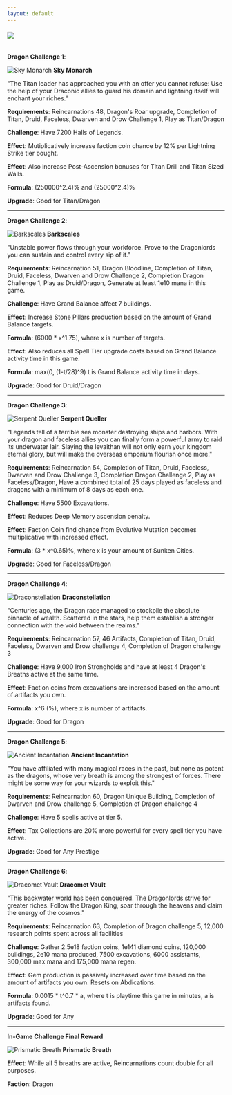 ```yaml
---
layout: default
---
```


###### [![](/realm/assets/img/picks/ChallengesTopPage.png)](/realm/Challenges/)

**Dragon Challenge 1**:

![Sky Monarch](/realm/assets/img/picks/SkyMonarchChallenges.png "Sky Monarch") **Sky Monarch**

"The Titan leader has approached you with an offer you cannot refuse: Use the help of your Draconic allies to guard his domain and lightning itself will enchant your riches."

**Requirements**: Reincarnations 48, Dragon's Roar upgrade, Completion of Titan, Druid, Faceless, Dwarven and Drow Challenge 1, Play as Titan/Dragon

**Challenge**: Have 7200 Halls of Legends.

**Effect**: Mutiplicatively increase faction coin chance by 12% per Lightning Strike tier bought.

**Effect**: Also increase Post-Ascension bonuses for Titan Drill and Titan Sized Walls.

**Formula**: (250000^2.4)% and (25000^2.4)%

**Upgrade**: Good for Titan/Dragon

---

**Dragon Challenge 2**:

![Barkscales](/realm/assets/img/picks/BarkscalesChallenges.png "Barkscales") **Barkscales**

"Unstable power flows through your workforce. Prove to the Dragonlords you can sustain and control every sip of it."

**Requirements**: Reincarnation 51, Dragon Bloodline, Completion of Titan, Druid, Faceless, Dwarven and Drow Challenge 2, Completion Dragon Challenge 1, Play as Druid/Dragon, Generate at least 1e10 mana in this game.

**Challenge**: Have Grand Balance affect 7 buildings.

**Effect**: Increase Stone Pillars production based on the amount of Grand Balance targets.

**Formula**: (6000 * x^1.75), where x is number of targets.

**Effect**: Also reduces all Spell Tier upgrade costs based on Grand Balance activity time in this game.

**Formula**: max(0, (1-t/28)^9) t is Grand Balance activity time in days.

**Upgrade**: Good for Druid/Dragon

---

**Dragon Challenge 3**:

![Serpent Queller](/realm/assets/img/picks/SerpentQuellerChallenges.png "Serpent Queller") **Serpent Queller**

"Legends tell of a terrible sea monster destroying ships and harbors. With your dragon and faceless allies you can finally form a powerful army to raid its underwater lair. Slaying the levaithan will not only earn your kingdom eternal glory, but will make the overseas emporium flourish once more."

**Requirements**: Reincarnation 54, Completion of Titan, Druid, Faceless, Dwarven and Drow Challenge 3, Completion Dragon Challenge 2, Play as Faceless/Dragon, Have a combined total of 25 days played as faceless and dragons with a minimum of 8 days as each one.

**Challenge**: Have 5500 Excavations.

**Effect**: Reduces Deep Memory ascension penalty.

**Effect**: Faction Coin find chance from Evolutive Mutation becomes multiplicative with increased effect.

**Formula**: (3 * x^0.65)%, where x is your amount of Sunken Cities.

**Upgrade**: Good for Faceless/Dragon

---

**Dragon Challenge 4**:

![Draconstellation](/realm/assets/img/picks/DraconstellationChallenges.png "Draconstellation") **Draconstellation**

"Centuries ago, the Dragon race managed to stockpile the absolute pinnacle of wealth. Scattered in the stars, help them establish a stronger connection with the void between the realms."

**Requirements**: Reincarnation 57, 46 Artifacts, Completion of Titan, Druid, Faceless, Dwarven and Drow challenge 4, Completion of Dragon challenge 3

**Challenge**: Have 9,000 Iron Strongholds and have at least 4 Dragon's Breaths active at the same time.

**Effect**: Faction coins from excavations are increased based on the amount of artifacts you own.

**Formula**: x^6 (%), where x is number of artifacts.

**Upgrade**: Good for Dragon

---

**Dragon Challenge 5**:

![Ancient Incantation](/realm/assets/img/picks/AncientIncantationChallenges.png "Ancient Incantation") **Ancient Incantation**

"You have affiliated with many magical races in the past, but none as potent as the dragons, whose very breath is among the strongest of forces. There might be some way for your wizards to exploit this."

**Requirements**: Reincarnation 60, Dragon Unique Building, Completion of Dwarven and Drow challenge 5, Completion of Dragon challenge 4

**Challenge**: Have 5 spells active at tier 5.

**Effect**: Tax Collections are 20% more powerful for every spell tier you have active.

**Upgrade**: Good for Any Prestige

---

**Dragon Challenge 6**:

![Dracomet Vault](/realm/assets/img/picks/DracometVaultChallenges.png "Dracomet Vault") **Dracomet Vault**

"This backwater world has been conquered. The Dragonlords strive for greater riches. Follow the Dragon King, soar through the heavens and claim the energy of the cosmos."

**Requirements**: Reincarnation 63, Completion of Dragon challenge 5, 12,000 research points spent across all facilities

**Challenge**: Gather 2.5e18 faction coins, 1e141 diamond coins, 120,000 buildings, 2e10 mana produced, 7500 excavations, 6000 assistants, 300,000 max mana and 175,000 mana regen.

**Effect**: Gem production is passively increased over time based on the amount of artifacts you own. Resets on Abdications.

**Formula**: 0.0015 * t^0.7 * a, where t is playtime this game in minutes, a is artifacts found.

**Upgrade**: Good for Any

---

**In-Game Challenge Final Reward**

![Prismatic Breath](/realm/assets/img/picks/PrismaticBreathChallenges.png "Prismatic Breath") **Prismatic Breath**

**Effect**: While all 5 breaths are active, Reincarnations count double for all purposes.

**Faction**: Dragon

